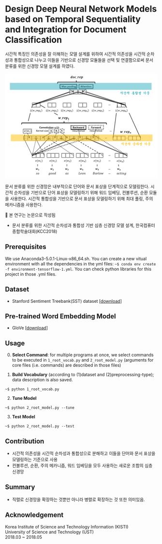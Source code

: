 # Design Deep Neural Network Models based on Temporal Sequentiality and Integration for Document Classification

시간적 특징인 의존성을 잘 이해하는 모델 설계를 위하여 시간적 의존성을 시간적 순차성과 통합성으로 나누고 이들을 기반으로 신경망 모듈들을 선택 및 연결함으로써 문서 분류를 위한 신경망 모델 설계를 하였다. 

![](/assets/model.PNG)

문서 분류를 위한 신경망은 내부적으로 단어와 문서 표상을 단계적으로 모델링한다. 시간적 순차성을 기반으로 단어 표상을 모델링하기 위해 워드 임베딩, 컨볼루션, 순환 모듈을 사용한다. 시간적 통합성을 기반으로 문서 표상을 모델링하기 위해 최대 풀링, 주의 메카니즘을 사용한다. 

:page_with_curl: 본 연구는 논문으로 작성됨
   * 문서 분류를 위한 시간적 순차성과 통합성 기반 심층 신경망 모델 설계, 한국컴퓨터종합학술대회(KCC2018)


## Prerequisites 
We use Anaconda3-5.0.1-Linux-x86_64.sh. You can create a new vitual environment with all the dependencies in the yml files: 
`~$ conda env create -f environment-tensorflow-1.yml`. You can check python libraries for this project in those .yml files.

## Dataset
* Stanford Sentiment Treebank(SST) dataset [[download](https://drive.google.com/open?id=1_trnJGAc3GWcdR69trBxGbWkKFFVZSkx)]

## Pre-trained Word Embedding Model
* GloVe [[download](https://nlp.stanford.edu/projects/glove/)]

## Usage
0. **Select Command**: for multiple programs at once, we select commands to be executed in `1_root_vocab.py` and `2_root_model.py` (arguments for core files (i.e. commands) are described in those files)

1. **Build Vocabulary** (according to (1)dataset and (2)preprocessing-type); data description is also saved.
```
~$ python 1_root_vocab.py
```

2. **Tune Model**
```
~$ python 2_root_model.py --tune
```

3. **Test Model**
```
~$ python 2_root_model.py --test
```

## Contribution
* 시간적 의존성을 시간적 순차성과 통합성으로 분해하고 이들을 단어와 문서 표상을 모델링하는 기준으로 사용
* 컨볼루션, 순환, 주의 메카니즘, 워드 임베딩을 모두 사용하는 새로운 조합의 심층 신경망


## Summary
* 직렬로 신경망을 확장하는 것뿐만 아니라 병렬로 확장하는 것 또한 의미있음. 


## Acknowledgement
Korea Institute of Science and Technology Information (KISTI) <br>
University of Science and Technology (UST) <br>
2018.03 ~ 2018.05
